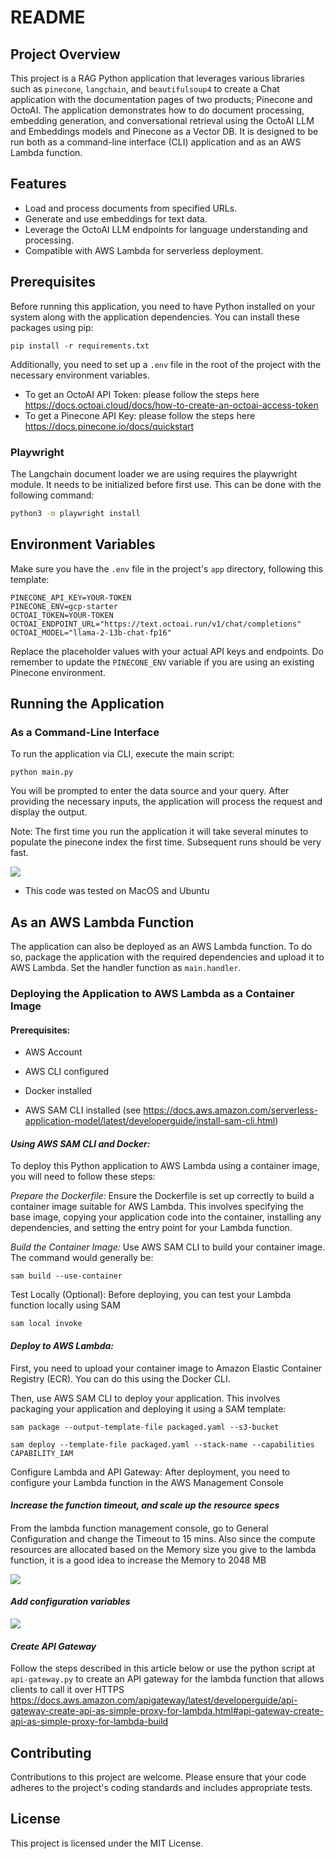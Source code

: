 # README

## Project Overview

This project is a RAG Python application that leverages various libraries such as `pinecone`, `langchain`, and `beautifulsoup4` to create a Chat application with the documentation pages of two products; Pinecone and OctoAI. The application demonstrates how to do document processing, embedding generation, and conversational retrieval using the OctoAI LLM and Embeddings models and Pinecone as a Vector DB. It is designed to be run both as a command-line interface (CLI) application and as an AWS Lambda function.

## Features

-   Load and process documents from specified URLs.
-   Generate and use embeddings for text data.
-   Leverage the OctoAI LLM endpoints for language understanding and processing.
-   Compatible with AWS Lambda for serverless deployment.

## Prerequisites

Before running this application, you need to have Python installed on your system along with the application dependencies. You can install these packages using pip:

`pip install -r requirements.txt`

Additionally, you need to set up a `.env` file in the root of the project with the necessary environment variables.

-   To get an OctoAI API Token: please follow the steps here https://docs.octoai.cloud/docs/how-to-create-an-octoai-access-token
-   To get a Pinecone API Key: please follow the steps here https://docs.pinecone.io/docs/quickstart

### Playwright

The Langchain document loader we are using requires the playwright module. It needs to be initialized before first use. This can be done with the following command:

```bash
python3 -m playwright install
```

## Environment Variables

Make sure you have the `.env` file in the project's `app` directory, following this template:

```
PINECONE_API_KEY=YOUR-TOKEN
PINECONE_ENV=gcp-starter
OCTOAI_TOKEN=YOUR-TOKEN
OCTOAI_ENDPOINT_URL="https://text.octoai.run/v1/chat/completions"
OCTOAI_MODEL="llama-2-13b-chat-fp16"
```

Replace the placeholder values with your actual API keys and endpoints. Do remember to update the `PINECONE_ENV` variable if you are using an existing Pinecone environment.

## Running the Application

### As a Command-Line Interface

To run the application via CLI, execute the main script:

`python main.py`

You will be prompted to enter the data source and your query. After providing the necessary inputs, the application will process the request and display the output.

Note: The first time you run the application it will take several minutes to populate the pinecone index the first time. Subsequent runs should be very fast.

![](media/image3.png)

-   This code was tested on MacOS and Ubuntu

## As an AWS Lambda Function

The application can also be deployed as an AWS Lambda function. To do so, package the application with the required dependencies and upload it to AWS Lambda. Set the handler function as `main.handler`.

### Deploying the Application to AWS Lambda as a Container Image

#### Prerequisites:

-   AWS Account

-   AWS CLI configured

-   Docker installed

-   AWS SAM CLI installed (see https://docs.aws.amazon.com/serverless-application-model/latest/developerguide/install-sam-cli.html)

#### _Using AWS SAM CLI and Docker:_

To deploy this Python application to AWS Lambda using a container image,
you will need to follow these steps:

_Prepare the Dockerfile:_ Ensure the Dockerfile is set up correctly to
build a container image suitable for AWS Lambda. This involves
specifying the base image, copying your application code into the
container, installing any dependencies, and setting the entry point for
your Lambda function.

_Build the Container Image:_ Use AWS SAM CLI to build your container
image. The command would generally be:

`sam build --use-container`

Test Locally (Optional): Before deploying, you can test your Lambda
function locally using SAM

`sam local invoke`

#### _Deploy to AWS Lambda:_

First, you need to upload your container image to Amazon Elastic
Container Registry (ECR). You can do this using the Docker CLI.

Then, use AWS SAM CLI to deploy your application. This involves
packaging your application and deploying it using a SAM template:

`sam package --output-template-file packaged.yaml --s3-bucket`

`sam deploy --template-file packaged.yaml --stack-name --capabilities
CAPABILITY_IAM`

Configure Lambda and API Gateway: After deployment, you need to
configure your Lambda function in the AWS Management Console

####

####

#### _Increase the function timeout, and scale up the resource specs_

####

From the lambda function management console, go to General Configuration
and change the Timeout to 15 mins. Also since the compute resources are
allocated based on the Memory size you give to the lambda function, it
is a good idea to increase the Memory to 2048 MB

![](media/image1.png)

#### _Add configuration variables_

![](media/image2.png)

#### _Create API Gateway_

Follow the steps described in this article below or use the python
script at `api-gateway.py` to create an API gateway for the lambda
function that allows clients to call it over HTTPS
https://docs.aws.amazon.com/apigateway/latest/developerguide/api-gateway-create-api-as-simple-proxy-for-lambda.html#api-gateway-create-api-as-simple-proxy-for-lambda-build

## Contributing

Contributions to this project are welcome. Please ensure that your code adheres to the project's coding standards and includes appropriate tests.

## License

This project is licensed under the MIT License.
